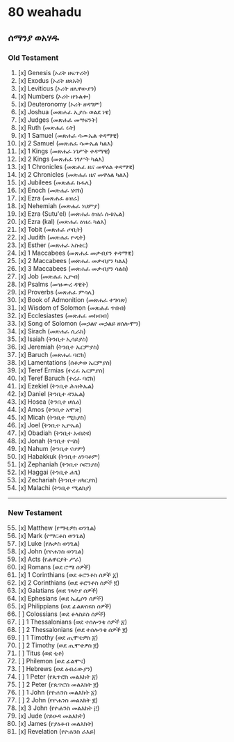 # 80 weahadu
## ሰማንያ ወአሃዱ
### Old Testament
1.  [x] Genesis (ኦሪት ዘፍጥረት)
2.  [x] Exodus (ኦሪት ዘጸአት)
3.  [x] Leviticus (ኦሪት ዘሌዋውያን)
4.  [x] Numbers (ኦሪት ዘኁልቍ)
5.  [x] Deuteronomy (ኦሪት ዘዳግም)
6.  [x] Joshua (መጽሐፈ ኢያሱ ወልደ ነዌ)
7.  [x] Judges (መጽሐፈ መሣፍንት)
8.  [x] Ruth (መጽሐፈ ሩት)
9.  [x] 1 Samuel (መጽሐፈ ሳሙኤል ቀዳማዊ)
10. [x] 2 Samuel (መጽሐፈ ሳሙኤል ካልእ)
11. [x] 1 Kings (መጽሐፈ ነገሥት ቀዳማዊ)
12. [x] 2 Kings (መጽሐፈ ነገሥት ካልእ)
13. [x] 1 Chronicles (መጽሐፈ ዜና መዋዕል ቀዳማዊ)
14. [x] 2 Chronicles (መጽሐፈ ዜና መዋዕል ካልእ)
15. [x] Jubilees (መጽሐፈ ኩፋሌ)
16. [x] Enoch (መጽሐፈ ሄኖክ)
17. [x] Ezra (መጽሐፈ ዕዝራ)
18. [x] Nehemiah (መጽሐፈ ነህምያ)
19. [x] Ezra (Sutu'el) (መጽሐፈ ዕዝራ ሱቱኤል)
20. [x] Ezra (kal) (መጽሐፈ ዕዝራ ካልእ)
21. [x] Tobit (መጽሐፈ ጦቢት)
22. [x] Judith (መጽሐፈ ዮዲት)
23. [x] Esther (መጽሐፈ አስቴር)
24. [x] 1 Maccabees (መጽሐፈ መቃብያን ቀዳማዊ)
25. [x] 2 Maccabees (መጽሐፈ መቃብያን ካልእ)
26. [x] 3 Maccabees (መጽሐፈ መቃብያን ሳልስ)
27. [x] Job (መጽሐፈ ኢዮብ)
28. [x] Psalms (መዝሙረ ዳዊት)
29. [x] Proverbs (መጽሐፈ ምሳሌ)
30. [x] Book of Admonition (መጽሐፈ ተግሳጽ)
31. [x] Wisdom of Solomon (መጽሐፈ ጥበብ)
32. [x] Ecclesiastes (መጽሐፈ መክብብ)
33. [x] Song of Solomon (መኃልየ መኃልይ ዘሰሎሞን)
34. [x] Sirach (መጽሐፈ ሲራክ)
35. [x] Isaiah (ትንቢተ ኢሳይያስ)
36. [x] Jeremiah (ትንቢተ ኤርምያስ)
37. [x] Baruch (መጽሐፈ ባሮክ)
38. [x] Lamentations (ሰቆቃወ ኤርምያስ)
39. [x] Teref Ermias (ተረፈ ኤርምያስ)
40. [x] Teref Baruch (ተረፈ ባሮክ)
41. [x] Ezekiel (ትንቢተ ሕዝቅኤል)
42. [x] Daniel (ትንቢተ ዳንኤል)
43. [x] Hosea (ትንቢተ ሆሴዕ)
44. [x] Amos (ትንቢተ አሞጽ)
45. [x] Micah (ትንቢተ ሚክያስ)
46. [x] Joel (ትንቢተ ኢዮኤል)
47. [x] Obadiah (ትንቢተ አብድዩ)
48. [x] Jonah (ትንቢተ ዮናስ)
49. [x] Nahum (ትንቢተ ናሆም)
50. [x] Habakkuk (ትንቢተ ዕንባቆም)
51. [x] Zephaniah (ትንቢተ ሶፎንያስ)
52. [x] Haggai (ትንቢተ ሐጌ)
53. [x] Zechariah (ትንቢተ ዘካርያስ)
54. [x] Malachi (ትንቢተ ሚልክያ)

---
### New Testament
55. [x] Matthew (የማቴዎስ ወንጌል)
56. [x] Mark (የማርቆስ ወንጌል)
57. [x] Luke (የሉቃስ ወንጌል)
58. [x] John (የዮሐንስ ወንጌል)
59. [x] Acts (የሐዋርያት ሥራ)
60. [x] Romans (ወደ ሮሜ ሰዎች)
61. [x] 1 Corinthians (ወደ ቆሮንቶስ ሰዎች ፩)
62. [x] 2 Corinthians (ወደ ቆሮንቶስ ሰዎች ፪)
63. [x] Galatians (ወደ ገላትያ ሰዎች)
64. [x] Ephesians (ወደ ኤፌሶን ሰዎች)
65. [x] Philippians (ወደ ፊልጵስዩስ ሰዎች)
66. [ ] Colossians (ወደ ቆላስይስ ሰዎች)
67. [ ] 1 Thessalonians (ወደ ተሰሎንቄ ሰዎች ፩)
68. [ ] 2 Thessalonians (ወደ ተሰሎንቄ ሰዎች ፪)
69. [ ] 1 Timothy (ወደ ጢሞቴዎስ ፩)
70. [ ] 2 Timothy (ወደ ጢሞቴዎስ ፪)
71. [ ] Titus (ወደ ቲቶ)
72. [ ] Philemon (ወደ ፊልሞና)
73. [ ] Hebrews (ወደ ዕብራውያን)
74. [ ] 1 Peter (የጴጥሮስ መልእክት ፩)
75. [ ] 2 Peter (የጴጥሮስ መልእክት ፪)
76. [ ] 1 John (የዮሐንስ መልእክት ፩)
77. [ ] 2 John (የዮሐንስ መልእክት ፪)
78. [x] 3 John (የዮሐንስ መልእክት ፫)
79. [x] Jude (የይሁዳ መልእክት)
80. [x] James (የያዕቆብ መልእክት)
81. [x] Revelation (የዮሐንስ ራእይ)

